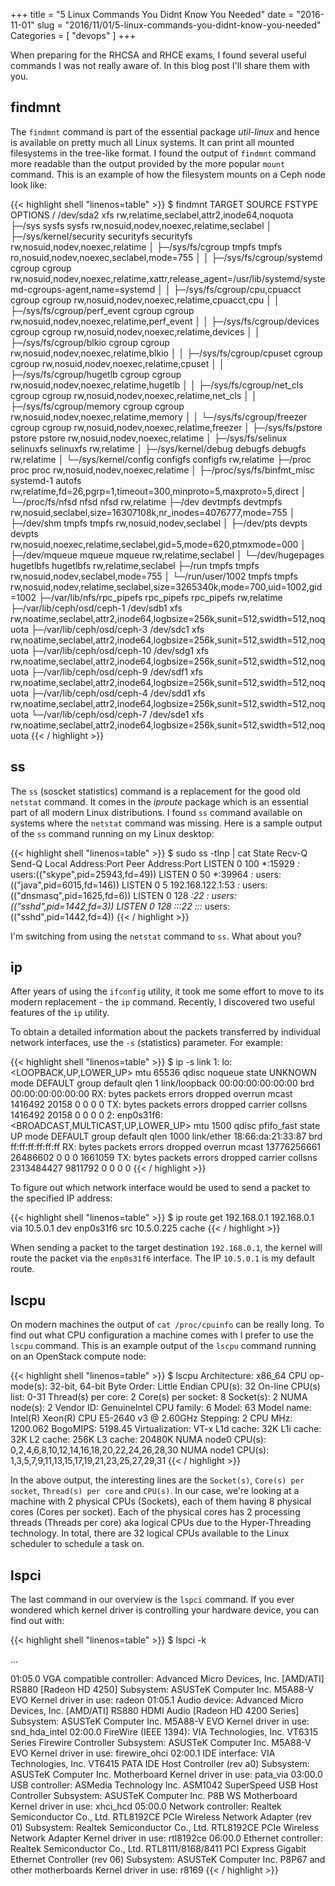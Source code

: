 +++
title = "5 Linux Commands You Didnt Know You Needed"
date = "2016-11-01"
slug = "2016/11/01/5-linux-commands-you-didnt-know-you-needed"
Categories = [ "devops" ]
+++

When preparing for the RHCSA and RHCE exams, I found several useful commands I was not really aware of. In this blog post I'll share them with you.

<!--more-->

## findmnt

The `findmnt` command is part of the essential package *util-linux* and hence is available on pretty much all Linux systems. It can print all mounted filesystems in the tree-like format. I found the output of `findmnt` command more readable than the output provided by the more popular `mount` command. This is an example of how the filesystem mounts on a Ceph node look like:

{{< highlight shell "linenos=table" >}}
$ findmnt
TARGET                           SOURCE     FSTYPE     OPTIONS
/                                /dev/sda2  xfs        rw,relatime,seclabel,attr2,inode64,noquota
├─/sys                           sysfs      sysfs      rw,nosuid,nodev,noexec,relatime,seclabel
│ ├─/sys/kernel/security         securityfs securityfs rw,nosuid,nodev,noexec,relatime
│ ├─/sys/fs/cgroup               tmpfs      tmpfs      ro,nosuid,nodev,noexec,seclabel,mode=755
│ │ ├─/sys/fs/cgroup/systemd     cgroup     cgroup     rw,nosuid,nodev,noexec,relatime,xattr,release_agent=/usr/lib/systemd/systemd-cgroups-agent,name=systemd
│ │ ├─/sys/fs/cgroup/cpu,cpuacct cgroup     cgroup     rw,nosuid,nodev,noexec,relatime,cpuacct,cpu
│ │ ├─/sys/fs/cgroup/perf_event  cgroup     cgroup     rw,nosuid,nodev,noexec,relatime,perf_event
│ │ ├─/sys/fs/cgroup/devices     cgroup     cgroup     rw,nosuid,nodev,noexec,relatime,devices
│ │ ├─/sys/fs/cgroup/blkio       cgroup     cgroup     rw,nosuid,nodev,noexec,relatime,blkio
│ │ ├─/sys/fs/cgroup/cpuset      cgroup     cgroup     rw,nosuid,nodev,noexec,relatime,cpuset
│ │ ├─/sys/fs/cgroup/hugetlb     cgroup     cgroup     rw,nosuid,nodev,noexec,relatime,hugetlb
│ │ ├─/sys/fs/cgroup/net_cls     cgroup     cgroup     rw,nosuid,nodev,noexec,relatime,net_cls
│ │ ├─/sys/fs/cgroup/memory      cgroup     cgroup     rw,nosuid,nodev,noexec,relatime,memory
│ │ └─/sys/fs/cgroup/freezer     cgroup     cgroup     rw,nosuid,nodev,noexec,relatime,freezer
│ ├─/sys/fs/pstore               pstore     pstore     rw,nosuid,nodev,noexec,relatime
│ ├─/sys/fs/selinux              selinuxfs  selinuxfs  rw,relatime
│ ├─/sys/kernel/debug            debugfs    debugfs    rw,relatime
│ └─/sys/kernel/config           configfs   configfs   rw,relatime
├─/proc                          proc       proc       rw,nosuid,nodev,noexec,relatime
│ ├─/proc/sys/fs/binfmt_misc     systemd-1  autofs     rw,relatime,fd=26,pgrp=1,timeout=300,minproto=5,maxproto=5,direct
│ └─/proc/fs/nfsd                nfsd       nfsd       rw,relatime
├─/dev                           devtmpfs   devtmpfs   rw,nosuid,seclabel,size=16307108k,nr_inodes=4076777,mode=755
│ ├─/dev/shm                     tmpfs      tmpfs      rw,nosuid,nodev,seclabel
│ ├─/dev/pts                     devpts     devpts     rw,nosuid,noexec,relatime,seclabel,gid=5,mode=620,ptmxmode=000
│ ├─/dev/mqueue                  mqueue     mqueue     rw,relatime,seclabel
│ └─/dev/hugepages               hugetlbfs  hugetlbfs  rw,relatime,seclabel
├─/run                           tmpfs      tmpfs      rw,nosuid,nodev,seclabel,mode=755
│ └─/run/user/1002               tmpfs      tmpfs      rw,nosuid,nodev,relatime,seclabel,size=3265340k,mode=700,uid=1002,gid=1002
├─/var/lib/nfs/rpc_pipefs        rpc_pipefs rpc_pipefs rw,relatime
├─/var/lib/ceph/osd/ceph-1       /dev/sdb1  xfs        rw,noatime,seclabel,attr2,inode64,logbsize=256k,sunit=512,swidth=512,noquota
├─/var/lib/ceph/osd/ceph-3       /dev/sdc1  xfs        rw,noatime,seclabel,attr2,inode64,logbsize=256k,sunit=512,swidth=512,noquota
├─/var/lib/ceph/osd/ceph-10      /dev/sdg1  xfs        rw,noatime,seclabel,attr2,inode64,logbsize=256k,sunit=512,swidth=512,noquota
├─/var/lib/ceph/osd/ceph-9       /dev/sdf1  xfs        rw,noatime,seclabel,attr2,inode64,logbsize=256k,sunit=512,swidth=512,noquota
├─/var/lib/ceph/osd/ceph-4       /dev/sdd1  xfs        rw,noatime,seclabel,attr2,inode64,logbsize=256k,sunit=512,swidth=512,noquota
└─/var/lib/ceph/osd/ceph-7       /dev/sde1  xfs        rw,noatime,seclabel,attr2,inode64,logbsize=256k,sunit=512,swidth=512,noquota
{{< / highlight >}}

## ss

The `ss` (soscket statistics) command is a replacement for the good old `netstat` command. It comes in the *iproute* package which is an essential part of all modern Linux distributions. I found `ss` command available on systems where the `netstat` command was missing. Here is a sample output of the `ss` command running on my Linux desktop:

{{< highlight shell "linenos=table" >}}
$ sudo ss -tlnp | cat
State      Recv-Q Send-Q Local Address:Port               Peer Address:Port
LISTEN     0      100          *:15929                    *:*                   users:(("skype",pid=25943,fd=49))
LISTEN     0      50           *:39964                    *:*                   users:(("java",pid=6015,fd=146))
LISTEN     0      5      192.168.122.1:53                       *:*                   users:(("dnsmasq",pid=1625,fd=6))
LISTEN     0      128          *:22                       *:*                   users:(("sshd",pid=1442,fd=3))
LISTEN     0      128         :::22                      :::*                   users:(("sshd",pid=1442,fd=4))
{{< / highlight >}}

I'm switching from using the `netstat` command to `ss`. What about you?

## ip

After years of using the `ifconfig` utility, it took me some effort to move to its modern replacement - the `ip` command. Recently, I discovered two useful features of the `ip` utility.

To obtain a detailed information about the packets transferred by individual network interfaces, use the `-s` (statistics) parameter. For example:

{{< highlight shell "linenos=table" >}}
$ ip -s link
1: lo: <LOOPBACK,UP,LOWER_UP> mtu 65536 qdisc noqueue state UNKNOWN mode DEFAULT group default qlen 1
    link/loopback 00:00:00:00:00:00 brd 00:00:00:00:00:00
    RX: bytes  packets  errors  dropped overrun mcast
    1416492    20158    0       0       0       0
    TX: bytes  packets  errors  dropped carrier collsns
    1416492    20158    0       0       0       0
2: enp0s31f6: <BROADCAST,MULTICAST,UP,LOWER_UP> mtu 1500 qdisc pfifo_fast state UP mode DEFAULT group default qlen 1000
    link/ether 18:66:da:21:33:87 brd ff:ff:ff:ff:ff:ff
    RX: bytes  packets  errors  dropped overrun mcast
    13776256661 26486602 0       0       0       1661059
    TX: bytes  packets  errors  dropped carrier collsns
    2313484427 9811792  0       0       0       0
{{< / highlight >}}

To figure out which network interface would be used to send a packet to the specified IP address:

{{< highlight shell "linenos=table" >}}
$ ip route get 192.168.0.1
192.168.0.1 via 10.5.0.1 dev enp0s31f6  src 10.5.0.225
    cache
{{< / highlight >}}

When sending a packet to the target destination `192.168.0.1`, the kernel will route the packet via the `enp0s31f6` interface. The IP `10.5.0.1` is my default route.

## lscpu

On modern machines the output of `cat /proc/cpuinfo` can be really long. To find out what CPU configuration a machine comes with I prefer to use the `lscpu` command. This is an example output of the `lscpu` command running on an OpenStack compute node:

{{< highlight shell "linenos=table" >}}
$ lscpu
Architecture:          x86_64
CPU op-mode(s):        32-bit, 64-bit
Byte Order:            Little Endian
CPU(s):                32
On-line CPU(s) list:   0-31
Thread(s) per core:    2
Core(s) per socket:    8
Socket(s):             2
NUMA node(s):          2
Vendor ID:             GenuineIntel
CPU family:            6
Model:                 63
Model name:            Intel(R) Xeon(R) CPU E5-2640 v3 @ 2.60GHz
Stepping:              2
CPU MHz:               1200.062
BogoMIPS:              5198.45
Virtualization:        VT-x
L1d cache:             32K
L1i cache:             32K
L2 cache:              256K
L3 cache:              20480K
NUMA node0 CPU(s):     0,2,4,6,8,10,12,14,16,18,20,22,24,26,28,30
NUMA node1 CPU(s):     1,3,5,7,9,11,13,15,17,19,21,23,25,27,29,31
{{< / highlight >}}

In the above output, the interesting lines are the `Socket(s)`, `Core(s) per socket`, `Thread(s) per core` and `CPU(s)`. In our case, we're looking at a machine with 2 physical CPUs (Sockets), each of them having 8 physical cores (Cores per socket). Each of the physical cores has 2 processing threads (Threads per core) aka logical CPUs due to the Hyper-Threading technology. In total, there are 32 logical CPUs available to the Linux scheduler to schedule a task on.

## lspci

The last command in our overview is the `lspci` command. If you ever wondered which kernel driver is controlling your hardware device, you can find out with:

{{< highlight shell "linenos=table" >}}
$ lspci -k

...

01:05.0 VGA compatible controller: Advanced Micro Devices, Inc. [AMD/ATI] RS880 [Radeon HD 4250]
        Subsystem: ASUSTeK Computer Inc. M5A88-V EVO
        Kernel driver in use: radeon
01:05.1 Audio device: Advanced Micro Devices, Inc. [AMD/ATI] RS880 HDMI Audio [Radeon HD 4200 Series]
        Subsystem: ASUSTeK Computer Inc. M5A88-V EVO
        Kernel driver in use: snd_hda_intel
02:00.0 FireWire (IEEE 1394): VIA Technologies, Inc. VT6315 Series Firewire Controller
        Subsystem: ASUSTeK Computer Inc. M5A88-V EVO
        Kernel driver in use: firewire_ohci
02:00.1 IDE interface: VIA Technologies, Inc. VT6415 PATA IDE Host Controller (rev a0)
        Subsystem: ASUSTeK Computer Inc. Motherboard
        Kernel driver in use: pata_via
03:00.0 USB controller: ASMedia Technology Inc. ASM1042 SuperSpeed USB Host Controller
        Subsystem: ASUSTeK Computer Inc. P8B WS Motherboard
        Kernel driver in use: xhci_hcd
05:00.0 Network controller: Realtek Semiconductor Co., Ltd. RTL8192CE PCIe Wireless Network Adapter (rev 01)
        Subsystem: Realtek Semiconductor Co., Ltd. RTL8192CE PCIe Wireless Network Adapter
        Kernel driver in use: rtl8192ce
06:00.0 Ethernet controller: Realtek Semiconductor Co., Ltd. RTL8111/8168/8411 PCI Express Gigabit Ethernet Controller (rev 06)
        Subsystem: ASUSTeK Computer Inc. P8P67 and other motherboards
        Kernel driver in use: r8169
{{< / highlight >}}
